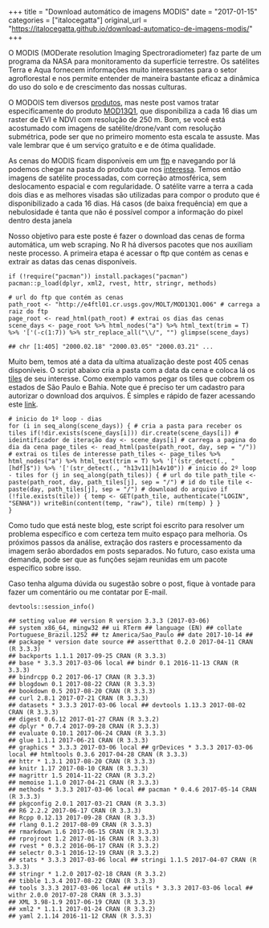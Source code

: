 +++
title = "Download automático de imagens MODIS"
date = "2017-01-15"
categories = ["italocegatta"]
original_url = "https://italocegatta.github.io/download-automatico-de-imagens-modis/"
+++

<p>
O MODIS (MODerate resolution Imaging Spectroradiometer) faz parte de um
programa da NASA para monitoramento da superfície terrestre. Os
satélites Terra e Aqua fornecem informações muito interessantes para o
setor agroflorestal e nos permite entender de maneira bastante eficaz a
dinâmica do uso do solo e de crescimento das nossas culturas.
</p>
<p>
O MODOIS tem diversos
<a href="https://modis.gsfc.nasa.gov/data/">produtos</a>, mas neste post
vamos tratar especificamente do produto
<a href="https://lpdaac.usgs.gov/dataset_discovery/modis/modis_products_table/mod13q1_v006">MOD13Q1</a>,
que disponibiliza a cada 16 dias um raster de EVI e NDVI com resolução
de 250 m. Bom, se você está acostumado com imagens de
satélite/drone/vant com resolução submétrica, pode ser que no primeiro
momento esta escala te assuste. Mas vale lembrar que é um serviço
gratuito e e de ótima qualidade.
</p>
<p>
As cenas do MODIS ficam disponíveis em um
<a href="https://e4ftl01.cr.usgs.gov/">ftp</a> e navegando por lá
podemos chegar na pasta do produto que nos
<a href="http://e4ftl01.cr.usgs.gov/MOLT/MOD13Q1.006">interessa</a>.
Temos então imagens de satélite processadas, com correção atmosférica,
sem deslocamento espacial e com regularidade. O satélite varre a terra a
cada dois dias e as melhores visadas são utilizadas para compor o
produto que é disponibilizado a cada 16 dias. Há casos (de baixa
frequência) em que a nebulosidade é tanta que não é possível compor a
informação do pixel dentro desta janela
</p>
<p>
Nosso objetivo para este poste é fazer o download das cenas de forma
automática, um web scraping. No R há diversos pacotes que nos auxiliam
neste processo. A primeira etapa é acessar o ftp que contém as cenas e
extrair as datas das cenas disponíveis.
</p>
<pre class="r"><code>if (!require(&quot;pacman&quot;)) install.packages(&quot;pacman&quot;)
pacman::p_load(dplyr, xml2, rvest, httr, stringr, methods)</code></pre>
<pre class="r"><code># url do ftp que cont&#xE9;m as cenas
path_root &lt;- &quot;http://e4ftl01.cr.usgs.gov/MOLT/MOD13Q1.006&quot; # carrega a raiz do ftp
page_root &lt;- read_html(path_root) # extrai os dias das cenas
scene_days &lt;- page_root %&gt;% html_nodes(&quot;a&quot;) %&gt;% html_text(trim = T) %&gt;% &apos;[&apos;(-c(1:7)) %&gt;% str_replace_all(&quot;\\/&quot;, &quot;&quot;) glimpse(scene_days)</code></pre>
<pre><code>## chr [1:405] &quot;2000.02.18&quot; &quot;2000.03.05&quot; &quot;2000.03.21&quot; ...</code></pre>
<p>
Muito bem, temos até a data da ultima atualização deste post 405 cenas
disponíveis. O script abaixo cria a pasta com a data da cena e coloca lá
os
<a href="https://modis-land.gsfc.nasa.gov/MODLAND_grid.html">tiles</a>
de seu interesse. Como exemplo vamos pegar os tiles que cobrem os
estados de São Paulo e Bahia. Note que é preciso ter um cadastro para
autorizar o download dos arquivos. É simples e rápido de fazer acessando
este <a href="https://urs.earthdata.nasa.gov/users/new/">link</a>.
</p>
<pre class="r"><code># inicio do 1&#xBA; loop - dias
for (i in seq_along(scene_days)) { # cria a pasta para receber os tiles if(!dir.exists(scene_days[i])) dir.create(scene_days[i]) # ideintificador de itera&#xE7;&#xE3;o day &lt;- scene_days[i] # carrega a pagina do dia da cena page_tiles &lt;- read_html(paste(path_root, day, sep = &quot;/&quot;)) # extrai os tiles de interesse path_tiles &lt;- page_tiles %&gt;% html_nodes(&quot;a&quot;) %&gt;% html_text(trim = T) %&gt;% &apos;[&apos;(str_detect(., &quot;[hdf]$&quot;)) %&gt;% &apos;[&apos;(str_detect(., &quot;h13v11|h14v10&quot;)) # inicio do 2&#xBA; loop - tiles for (j in seq_along(path_tiles)) { # url do tile path_tile &lt;- paste(path_root, day, path_tiles[j], sep = &quot;/&quot;) # id do tile tile &lt;- paste(day, path_tiles[j], sep = &quot;/&quot;) # download do arquivo if (!file.exists(tile)) { temp &lt;- GET(path_tile, authenticate(&quot;LOGIN&quot;, &quot;SENHA&quot;)) writeBin(content(temp, &quot;raw&quot;), tile) rm(temp) } }
}</code></pre>
<p>
Como tudo que está neste blog, este script foi escrito para resolver um
problema específico e com certeza tem muito espaço para melhoria. Os
próximos passos da análise, extração dos rasters e processamento da
imagem serão abordados em posts separados. No futuro, caso exista uma
demanda, pode ser que as funções sejam reunidas em um pacote específico
sobre isso.
</p>
<p>
Caso tenha alguma dúvida ou sugestão sobre o post, fique à vontade para
fazer um comentário ou me contatar por E-mail.
</p>
<pre class="r"><code>devtools::session_info()</code></pre>
<pre><code>## setting value ## version R version 3.3.3 (2017-03-06)
## system x86_64, mingw32 ## ui RTerm ## language (EN) ## collate Portuguese_Brazil.1252 ## tz America/Sao_Paulo ## date 2017-10-14 ## ## package * version date source ## assertthat 0.2.0 2017-04-11 CRAN (R 3.3.3)
## backports 1.1.1 2017-09-25 CRAN (R 3.3.3)
## base * 3.3.3 2017-03-06 local ## bindr 0.1 2016-11-13 CRAN (R 3.3.3)
## bindrcpp 0.2 2017-06-17 CRAN (R 3.3.3)
## blogdown 0.1 2017-08-22 CRAN (R 3.3.3)
## bookdown 0.5 2017-08-20 CRAN (R 3.3.3)
## curl 2.8.1 2017-07-21 CRAN (R 3.3.3)
## datasets * 3.3.3 2017-03-06 local ## devtools 1.13.3 2017-08-02 CRAN (R 3.3.3)
## digest 0.6.12 2017-01-27 CRAN (R 3.3.2)
## dplyr * 0.7.4 2017-09-28 CRAN (R 3.3.3)
## evaluate 0.10.1 2017-06-24 CRAN (R 3.3.3)
## glue 1.1.1 2017-06-21 CRAN (R 3.3.3)
## graphics * 3.3.3 2017-03-06 local ## grDevices * 3.3.3 2017-03-06 local ## htmltools 0.3.6 2017-04-28 CRAN (R 3.3.3)
## httr * 1.3.1 2017-08-20 CRAN (R 3.3.3)
## knitr 1.17 2017-08-10 CRAN (R 3.3.3)
## magrittr 1.5 2014-11-22 CRAN (R 3.3.2)
## memoise 1.1.0 2017-04-21 CRAN (R 3.3.3)
## methods * 3.3.3 2017-03-06 local ## pacman * 0.4.6 2017-05-14 CRAN (R 3.3.3)
## pkgconfig 2.0.1 2017-03-21 CRAN (R 3.3.3)
## R6 2.2.2 2017-06-17 CRAN (R 3.3.3)
## Rcpp 0.12.13 2017-09-28 CRAN (R 3.3.3)
## rlang 0.1.2 2017-08-09 CRAN (R 3.3.3)
## rmarkdown 1.6 2017-06-15 CRAN (R 3.3.3)
## rprojroot 1.2 2017-01-16 CRAN (R 3.3.3)
## rvest * 0.3.2 2016-06-17 CRAN (R 3.3.2)
## selectr 0.3-1 2016-12-19 CRAN (R 3.3.2)
## stats * 3.3.3 2017-03-06 local ## stringi 1.1.5 2017-04-07 CRAN (R 3.3.3)
## stringr * 1.2.0 2017-02-18 CRAN (R 3.3.2)
## tibble 1.3.4 2017-08-22 CRAN (R 3.3.3)
## tools 3.3.3 2017-03-06 local ## utils * 3.3.3 2017-03-06 local ## withr 2.0.0 2017-07-28 CRAN (R 3.3.3)
## XML 3.98-1.9 2017-06-19 CRAN (R 3.3.3)
## xml2 * 1.1.1 2017-01-24 CRAN (R 3.3.2)
## yaml 2.1.14 2016-11-12 CRAN (R 3.3.3)</code></pre>

